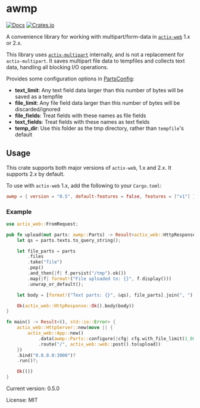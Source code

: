 # awmp

[![Docs](https://docs.rs/awmp/badge.svg)](https://docs.rs/crate/awmp/)
[![Crates.io](https://img.shields.io/crates/v/awmp.svg)](https://crates.io/crates/awmp)

A convenience library for working with multipart/form-data in [`actix-web`](https://docs.rs/actix-web) 1.x or 2.x.

This library uses [`actix-multipart`](https://docs.rs/actix-multipart) internally, and is not a replacement
for `actix-multipart`. It saves multipart file data to tempfiles and collects text data, handling all blocking I/O operations.

Provides some configuration options in [PartsConfig](struct.PartsConfig.html):

* **text_limit**: Any text field data larger than this number of bytes will be saved as a tempfile
* **file_limit**: Any file field data larger than this number of bytes will be discarded/ignored
* **file_fields**: Treat fields with these names as file fields
* **text_fields**: Treat fields with these names as text fields
* **temp_dir**: Use this folder as the tmp directory, rather than `tempfile`'s default

## Usage

This crate supports both major versions of `actix-web`, 1.x and 2.x. It supports 2.x by default.

To use with `actix-web` 1.x, add the following to your `Cargo.toml`:

```toml
awmp = { version = "0.5", default-features = false, features = ["v1"] }
```

### Example

```rust
use actix_web::FromRequest;

pub fn upload(mut parts: awmp::Parts) -> Result<actix_web::HttpResponse, actix_web::Error> {
    let qs = parts.texts.to_query_string();

    let file_parts = parts
        .files
        .take("file")
        .pop()
        .and_then(|f| f.persist("/tmp").ok())
        .map(|f| format!("File uploaded to: {}", f.display()))
        .unwrap_or_default();

    let body = [format!("Text parts: {}", &qs), file_parts].join(", ");

    Ok(actix_web::HttpResponse::Ok().body(body))
}

fn main() -> Result<(), std::io::Error> {
    actix_web::HttpServer::new(move || {
        actix_web::App::new()
            .data(awmp::Parts::configure(|cfg| cfg.with_file_limit(1_000_000)))
            .route("/", actix_web::web::post().to(upload))
    })
    .bind("0.0.0.0:3000")?
    .run()?;

    Ok(())
}
```

Current version: 0.5.0

License: MIT

